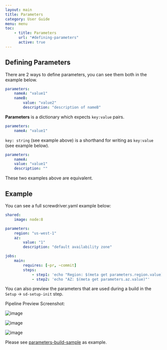 ```yaml
---
layout: main
title: Parameters
category: User Guide
menu: menu
toc:
    - title: Parameters
      url: "#defining-parameters"
      active: true
---
```

## Defining Parameters
There are 2 ways to define parameters, you can see them both in the example below.

```yaml
parameters:
    nameA: "value1"
    nameB:
        value: "value2"
        description: "description of nameB"
```

**Parameters** is a dictionary which expects `key:value` pairs.

```yaml
parameters:
    nameA: "value1"
```

`key: string` (see example above) is a shorthand for writing as `key:value` (see example below).

```yaml
parameters:
    nameA:
    value: "value1"
    description: ""
```

These two examples above are equivalent.

## Example
You can see a full screwdriver.yaml example below:
```yaml
shared:
    image: node:8

parameters:
    region: "us-west-1"
    az:
        value: "1"
        description: "default availability zone"

jobs:
    main:
        requires: [~pr, ~commit]
        steps:
            - step1: 'echo "Region: $(meta get parameters.region.value)"'
            - step2: 'echo "AZ: $(meta get parameters.az.value)"'
```

You can also preview the parameters that are used during a build in the `Setup` -> `sd-setup-init` step.

Pipeline Preview Screenshot:

![image](../assets/parameters1-event-start.png)

![image](../assets/parameters2-sd-init-step.png)

![image](../assets/parameters3-event-view.png)

Please see [parameters-build-sample](https://github.com/screwdriver-cd-test/parameters-build-sample) as example.
